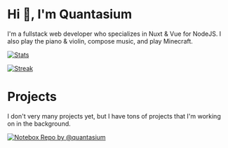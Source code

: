 # Hi 👋, I'm Quantasium

I'm a fullstack web developer who specializes in Nuxt & Vue for NodeJS. I also play the piano & violin, compose music, and play Minecraft.

[<img src="https://github-readme-stats.vercel.app/api?username=quantasium&include_all_commits=true&count_private=true&show_icons=true&line_height=40&title_color=FFFFFF&icon_color=FFFFFF&text_color=FFFFFF&bg_color=45,00DC82,36E4DA,16A79E" alt="Stats"/>](https://github.com/quantasium)
  
[<img src="https://github-readme-streak-stats.herokuapp.com/?user=quantasium&theme=tokyonight" alt="Streak"/>](https://github.com/quantasium)

# Projects

I don't very many projects yet, but I have tons of projects that I'm working on in the background.

[<img src="https://github-readme-stats.vercel.app/api/pin/?username=quantasium&repo=notebox&show_owner=true" alt="Notebox Repo by @quantasium"/>](https://github.com/quantasium/supernova)
